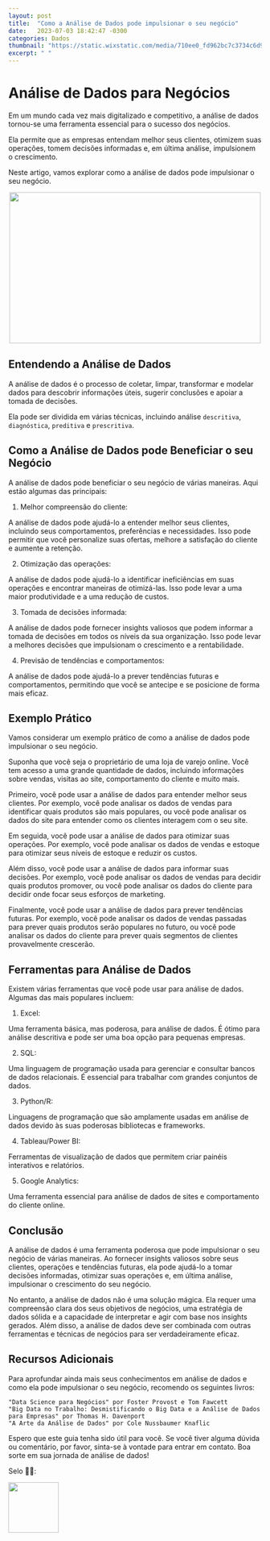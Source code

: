 ```yaml
---
layout: post
title:  "Como a Análise de Dados pode impulsionar o seu negócio"
date:   2023-07-03 18:42:47 -0300
categories: Dados
thumbnail: "https://static.wixstatic.com/media/710ee0_fd962bc7c3734c6d96a29d23b35746b8~mv2.jpg"
excerpt: " "
---
```


# Análise de Dados para Negócios

Em um mundo cada vez mais digitalizado e competitivo, a análise de dados tornou-se uma ferramenta essencial para o sucesso dos negócios.

Ela permite que as empresas entendam melhor seus clientes, otimizem suas operações, tomem decisões informadas e, em última análise, impulsionem o crescimento.

Neste artigo, vamos explorar como a análise de dados pode impulsionar o seu negócio.

<p align="center">
  <img src="https://static.wixstatic.com/media/710ee0_fd962bc7c3734c6d96a29d23b35746b8~mv2.jpg" width="500" height="300">
</p>

## Entendendo a Análise de Dados

A análise de dados é o processo de coletar, limpar, transformar e modelar dados para descobrir informações úteis, sugerir conclusões e apoiar a tomada de decisões.

Ela pode ser dividida em várias técnicas, incluindo análise `descritiva`, `diagnóstica`, `preditiva` e `prescritiva`.

## Como a Análise de Dados pode Beneficiar o seu Negócio

A análise de dados pode beneficiar o seu negócio de várias maneiras. Aqui estão algumas das principais:

1. Melhor compreensão do cliente: 

A análise de dados pode ajudá-lo a entender melhor seus clientes, incluindo seus comportamentos, preferências e necessidades. Isso pode permitir que você personalize suas ofertas, melhore a satisfação do cliente e aumente a retenção.
    
2. Otimização das operações: 

A análise de dados pode ajudá-lo a identificar ineficiências em suas operações e encontrar maneiras de otimizá-las. Isso pode levar a uma maior produtividade e a uma redução de custos.
    
3. Tomada de decisões informada: 

A análise de dados pode fornecer insights valiosos que podem informar a tomada de decisões em todos os níveis da sua organização. Isso pode levar a melhores decisões que impulsionam o crescimento e a rentabilidade.
    
4. Previsão de tendências e comportamentos: 

A análise de dados pode ajudá-lo a prever tendências futuras e comportamentos, permitindo que você se antecipe e se posicione de forma mais eficaz.

## Exemplo Prático

Vamos considerar um exemplo prático de como a análise de dados pode impulsionar o seu negócio.

Suponha que você seja o proprietário de uma loja de varejo online. Você tem acesso a uma grande quantidade de dados, incluindo informações sobre vendas, visitas ao site, comportamento do cliente e muito mais.

Primeiro, você pode usar a análise de dados para entender melhor seus clientes. Por exemplo, você pode analisar os dados de vendas para identificar quais produtos são mais populares, ou você pode analisar os dados do site para entender como os clientes interagem com o seu site.

Em seguida, você pode usar a análise de dados para otimizar suas operações. Por exemplo, você pode analisar os dados de vendas e estoque para otimizar seus níveis de estoque e reduzir os custos.

Além disso, você pode usar a análise de dados para informar suas decisões. Por exemplo, você pode analisar os dados de vendas para decidir quais produtos promover, ou você pode analisar os dados do cliente para decidir onde focar seus esforços de marketing.

Finalmente, você pode usar a análise de dados para prever tendências futuras. Por exemplo, você pode analisar os dados de vendas passadas para prever quais produtos serão populares no futuro, ou você pode analisar os dados do cliente para prever quais segmentos de clientes provavelmente crescerão.

## Ferramentas para Análise de Dados

Existem várias ferramentas que você pode usar para análise de dados. Algumas das mais populares incluem:

1. Excel: 

Uma ferramenta básica, mas poderosa, para análise de dados. É ótimo para análise descritiva e pode ser uma boa opção para pequenas empresas.
    
2. SQL: 

Uma linguagem de programação usada para gerenciar e consultar bancos de dados relacionais. É essencial para trabalhar com grandes conjuntos de dados.
    
3. Python/R: 

Linguagens de programação que são amplamente usadas em análise de dados devido às suas poderosas bibliotecas e frameworks.
    
4. Tableau/Power BI: 

Ferramentas de visualização de dados que permitem criar painéis interativos e relatórios.
    
5. Google Analytics: 

Uma ferramenta essencial para análise de dados de sites e comportamento do cliente online.

## Conclusão

A análise de dados é uma ferramenta poderosa que pode impulsionar o seu negócio de várias maneiras. Ao fornecer insights valiosos sobre seus clientes, operações e tendências futuras, ela pode ajudá-lo a tomar decisões informadas, otimizar suas operações e, em última análise, impulsionar o crescimento do seu negócio.

No entanto, a análise de dados não é uma solução mágica. Ela requer uma compreensão clara dos seus objetivos de negócios, uma estratégia de dados sólida e a capacidade de interpretar e agir com base nos insights gerados. Além disso, a análise de dados deve ser combinada com outras ferramentas e técnicas de negócios para ser verdadeiramente eficaz.

## Recursos Adicionais

Para aprofundar ainda mais seus conhecimentos em análise de dados e como ela pode impulsionar o seu negócio, recomendo os seguintes livros:

    "Data Science para Negócios" por Foster Provost e Tom Fawcett
    "Big Data no Trabalho: Desmistificando o Big Data e a Análise de Dados para Empresas" por Thomas H. Davenport
    "A Arte da Análise de Dados" por Cole Nussbaumer Knaflic

Espero que este guia tenha sido útil para você. Se você tiver alguma dúvida ou comentário, por favor, sinta-se à vontade para entrar em contato. Boa sorte em sua jornada de análise de dados!

Selo 🧙‍♂️:

[<img src="https://avatars.githubusercontent.com/u/117866866?v=4" width="100" height="100">](https://github.com/Linhares015)
